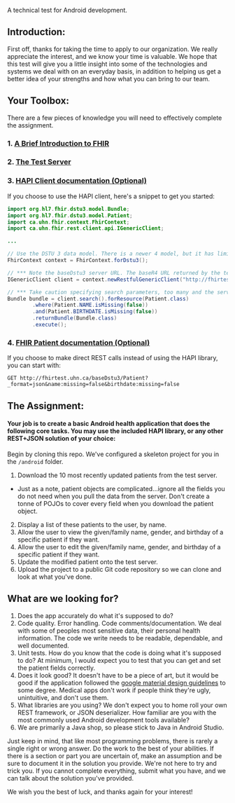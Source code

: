 A technical test for Android development.

## Introduction:

First off, thanks for taking the time to apply to our organization. We really appreciate the interest, and we know your time is valuable. We hope that this test will give you a little insight into some of the technologies and systems we deal with on an everyday basis, in addition to helping us get a better idea of your strengths and how what you can bring to our team.

## Your Toolbox:

There are a few pieces of knowledge you will need to effectively complete the assignment.

### 1. [A Brief Introduction to FHIR](fhir.md)

### 2. [The Test Server](server.md)

### 3. [HAPI Client documentation (Optional)](https://hapifhir.io/doc_rest_client.html)

If you choose to use the HAPI client, here's a snippet to get you started:

```java
import org.hl7.fhir.dstu3.model.Bundle;
import org.hl7.fhir.dstu3.model.Patient;
import ca.uhn.fhir.context.FhirContext;
import ca.uhn.fhir.rest.client.api.IGenericClient;

...

// Use the DSTU 3 data model. There is a newer 4 model, but it has limited Android support.
FhirContext context = FhirContext.forDstu3();

// *** Note the baseDstu3 server URL. The baseR4 URL returned by the test server examples has limited Android support.
IGenericClient client = context.newRestfulGenericClient("http://fhirtest.uhn.ca/baseDstu3");

// *** Take caution specifying search parameters, too many and the server times out.
Bundle bundle = client.search().forResource(Patient.class)
        .where(Patient.NAME.isMissing(false))
        .and(Patient.BIRTHDATE.isMissing(false))
        .returnBundle(Bundle.class)
        .execute();
```

### 4. [FHIR Patient documentation (Optional)](http://hl7.org/fhir/STU3/patient.html)

If you choose to make direct REST calls instead of using the HAPI library, you can start with:

`GET http://fhirtest.uhn.ca/baseDstu3/Patient?_format=json&name:missing=false&birthdate:missing=false`

## The Assignment:

#### Your job is to create a basic Android health application that does the following core tasks. You may use the included HAPI library, or any other REST+JSON solution of your choice:

Begin by cloning this repo. We've configured a skeleton project for you in the `/android` folder.

1. Download the 10 most recently updated patients from the test server.
  * Just as a note, patient objects are complicated...ignore all the fields you do not need when you pull the data from the server. Don't create a tonne of POJOs to cover every field when you download the patient object.
2. Display a list of these patients to the user, by name. 
3. Allow the user to view the given/family name, gender, and birthday of a specific patient if they want.
4. Allow the user to edit the given/family name, gender, and birthday of a specific patient if they want.
5. Update the modified patient onto the test server.
6. Upload the project to a public Git code repository so we can clone and look at what you've done.

## What are we looking for?

 1. Does the app accurately do what it's supposed to do?
 2. Code quality. Error handling. Code comments/documentation. We deal with some of peoples most sensitive data, their personal health information. The code we write needs to be readable, dependable, and well documented.
 3. Unit tests. How do you know that the code is doing what it's supposed to do? At minimum, I would expect you to test that you can get and set the patient fields correctly.
 4. Does it look good? It doesn't have to be a piece of art, but it would be good if the application followed the [google material design guidelines](https://material.io/guidelines/) to some degree. Medical apps don't work if people think they're ugly, unintuitive, and don't use them.
 5. What libraries are you using? We don't expect you to home roll your own REST framework, or JSON deserializer. How familiar are you with the most commonly used Android development tools available?
 6. We are primarily a Java shop, so please stick to Java in Android Studio.
 
Just keep in mind, that like most programming problems, there is rarely a single right or wrong answer. Do the work to the best of your abilities. If there is a section or part you are uncertain of, make an assumption and be sure to document it in the solution you provide. We're not here to try and trick you. If you cannot complete everything, submit what you have, and we can talk about the solution you've provided.

We wish you the best of luck, and thanks again for your interest!
